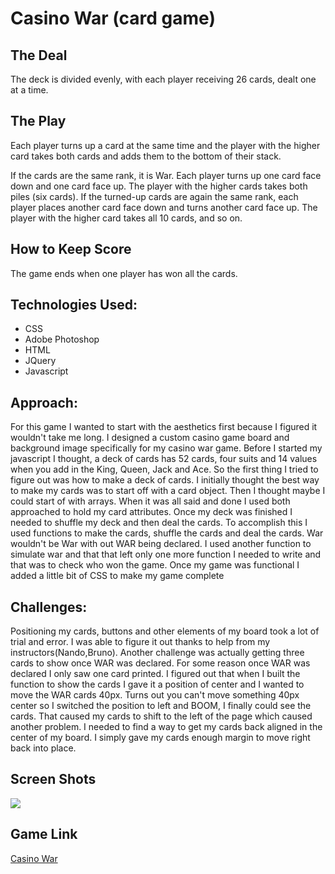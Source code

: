 # Casino War (card game)

## The Deal
The deck is divided evenly, with each player receiving 26 cards, dealt one at a time. 

## The Play
Each player turns up a card at the same time and the player with the higher card takes both cards and adds them to the bottom of their stack.

If the cards are the same rank, it is War. Each player turns up one card face down and one card face up. The player with the higher cards takes both piles (six cards). If the turned-up cards are again the same rank, each player places another card face down and turns another card face up. The player with the higher card takes all 10 cards, and so on.

## How to Keep Score
The game ends when one player has won all the cards.

## Technologies Used:

- CSS
- Adobe Photoshop
- HTML
- JQuery
- Javascript

## Approach:
For this game I wanted to start with the aesthetics first because I figured it wouldn't take me long. I designed a custom casino game board and background image specifically for my casino war game. Before I started my javascript I thought, a deck of cards has 52 cards, four suits and 14 values when you add in the King, Queen, Jack and Ace. So the first thing I tried to figure out was how to make a deck of cards. I initially thought the best way to make my cards was to start off with a card object. Then I thought maybe I could start of with arrays. When it was all said and done I used both approached to hold my card attributes. Once my deck was finished I needed to shuffle my deck and then deal the cards. To accomplish this I used functions to make the cards, shuffle the cards and deal the cards. War wouldn't be War with out WAR being declared. I used another function to simulate war and that that left only one more function I needed to write and that was to check who won the game. Once my game was functional I added a little bit of CSS to make my game complete

## Challenges:
Positioning my cards, buttons and other elements of my board took a lot of trial and error. I was able to figure it out thanks to help from my instructors(Nando,Bruno). Another challenge was actually getting three cards to show once WAR was declared. For some reason once WAR was declared I only saw one card printed. I figured out that when I built the function to show the cards I gave it a position of center and I wanted to move the WAR cards 40px. Turns out you can't move something 40px center so I switched the position to left and BOOM, I finally could see the cards. That caused my cards to shift to the left of the page which caused another problem. I needed to find a way to get my cards back aligned in the center of my board. I simply gave my cards enough margin to move right back into place.

## Screen Shots

![](https://raw.githubusercontent.com/krock07/krock07.github.io/master/Casino_war_project/img/20652-%5BConverted%5D.jpg)

## Game Link
[Casino War](krock07.github.io/Casino_war_project/)








